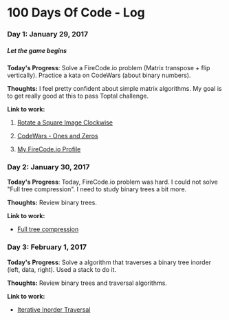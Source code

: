 # 100 Days Of Code - Log

### Day 1: January 29, 2017
##### Let the game begins

**Today's Progress**: Solve a FireCode.io problem (Matrix transpose + flip vertically). Practice a kata on CodeWars (about binary numbers).

**Thoughts:** I feel pretty confident about simple matrix algorithms. My goal is to get really good at this to pass Toptal challenge.

**Link to work:** 

1. [Rotate a Square Image Clockwise](https://www.firecode.io/pages/explore/38383)

2. [CodeWars - Ones and Zeros](https://www.codewars.com/kata/578553c3a1b8d5c40300037c)

3. [My FireCode.io Profile](https://www.firecode.io/pages/profile/2992)


### Day 2: January 30, 2017

**Today's Progress**: Today, FireCode.io problem was hard. I could not solve "Full tree compression". I need to study binary trees a bit more.

**Thoughts:** Review binary trees.

**Link to work:** 

* [Full tree compression](https://www.firecode.io/pages/explore/38596)

### Day 3: February 1, 2017

**Today's Progress**: Solve a algorithm that traverses a binary tree inorder (left, data, right). Used a stack to do it.

**Thoughts:** Review binary trees and traversal algorithms.

**Link to work:** 

* [Iterative Inorder Traversal](https://www.firecode.io/pages/explore/38983)
